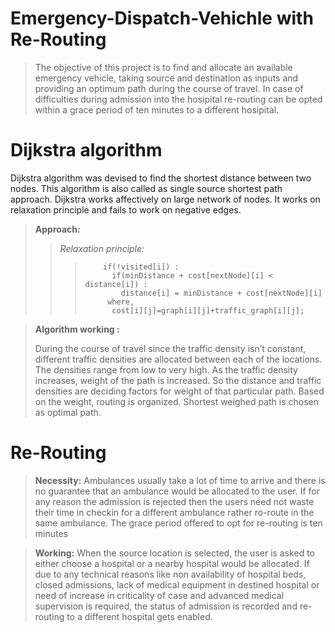 # Emergency-Dispatch-Vehichle with Re-Routing
> The objective of this project is to find and allocate an available emergency vehicle, taking 
> source and destination as inputs and providing an optimum path during the course of travel.
> In case of difficulties during admission into the hosipital re-routing can be opted within a 
> grace period of ten minutes to a different hosipital.

# Dijkstra algorithm
Dijkstra algorithm was devised to find the shortest distance between two nodes. This algorithm 
is also called as single source shortest path approach. Dijkstra works affectively on large network
of nodes. It works on relaxation principle and fails to work on negative edges.

> **Approach:**
>> *Relaxation principle:*
>>>  
>>>         if(!visited[i]) :
>>>           if(minDistance + cost[nextNode][i] < distance[i]) :
>>>             distance[i] = minDistance + cost[nextNode][i] 
>>>          where, 
>>>           cost[i][j]=graph[i][j]+traffic_graph[i][j];

> **Algorithm working                                           :**           
>           
> During the course of travel since the traffic density isn’t constant, different traffic 
> densities are allocated between each of the locations. The densities range from low to 
> very high. As the traffic density increases, weight of the path is increased. So the 
> distance and traffic densities are deciding factors for weight of that particular path. 
> Based on the weight, routing is organized. Shortest weighed path is chosen as optimal path.


# Re-Routing
> **Necessity:**
> Ambulances usually take a lot of time to arrive and there is no guarantee that an ambulance 
> would be allocated to the user. If for any reason the admission is rejected then the users 
> need not waste their time in checkin for a different ambulance rather ro-route in the same 
> ambulance. The grace period offered to opt for re-routing is ten minutes

> **Working:**
> When the source location is selected, the user is asked to either choose a hospital or a 
> nearby hospital would be allocated. If due to any technical reasons like non availability 
> of hospital beds, closed admissions, lack of medical equipment in destined hospital or 
> need of increase in criticality of case and advanced medical supervision is required, the 
> status of admission is recorded and re-routing to a different hospital gets enabled.

